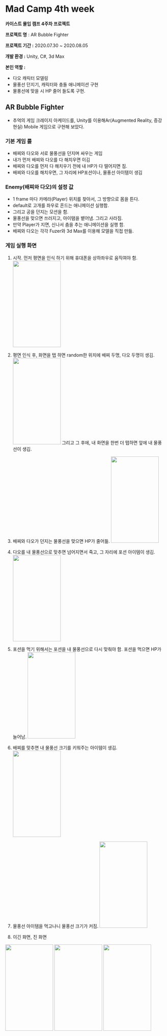 # Mad Camp 4th week

**카이스트 몰입 캠프 4주차 프로젝트**  

**프로젝트 명** : AR Bubble Fighter

**프로젝트 기간 :** 2020.07.30 ~ 2020.08.05

**개발 환경 :** Unity, C#, 3d Max

**본인 역할 :** 

- 다오 캐릭터 모델링
- 물풍선 던지기, 캐릭터와 충돌 애니메이션 구현
- 물풍선에 맞을 시 HP 줄어 들도록 구현.



## AR Bubble Fighter

- 추억의 게임 크레이지 아케이드를, Unity를 이용해Ar(Augmented Reality, 증강현실) Mobile 게임으로 구현해 보았다.

### 기본 게임 룰

- 배찌와 다오와 서로 물풍선을 던지며 싸우는 게임
- 내가 먼저 배찌와 다오를 다 해치우면 이김
- 배찌와 다오를 먼저 다 해치우기 전에 내 HP가 다 떨어지면 짐.
- 배찌와 다오를 해치우면, 그 자리에 HP포션이나, 물풍선 아이템이 생김

### Enemy(배찌와 다오)의 설정 값

- 1 frame 마다 카메라(Player) 위치를 찾아서, 그 방향으로 몸을 튼다.
- default로 고개를 좌우로 흔드는 애니메이션 실행함.
- 그리고 공을 던지는 모션을 함.
- 물풍선을 맞으면 쓰러지고, 아이탬을 뱉어냄. 그리고 사라짐.
- 만약 Player가 지면, 신나서 춤을 추는 애니메이션을 실행 함.
- 배찌와 다오는 각각 Fuzer와 3d Max를 이용해 모델을 직접 만듦.

### 게임 실행 화면

1. 시작. 먼저 평면을 인식 하기 위해 휴대폰을 상하좌우로 움직여야 함.  
   <img src="https://user-images.githubusercontent.com/5088280/91379602-07950d00-e85e-11ea-8bd3-7937b1f220db.jpeg" width="150" height="270">  

2. 평면 인식 후, 화면을 탭 하면 random한 위치에 배찌 두명, 다오 두명이 생김.
   <img src="https://user-images.githubusercontent.com/5088280/91379610-0a8ffd80-e85e-11ea-888d-1efa2609e43e.jpeg" width="150" height="270">
   그리고 그 후에, 내 화면을 한번 더 탭하면 앞에 내 물풍선이 생김.  

3. 배찌와 다오가 던지는 물풍선을 맞으면 HP가 줄어듦.
   <img src="https://user-images.githubusercontent.com/5088280/91379618-0c59c100-e85e-11ea-8ade-76f0142ff8f1.jpeg" width="150" height="270">  

4. 다오를 내 물풍선으로 맞추면 넘어지면서 죽고, 그 자리에 포션 아이템이 생김.
   <img src="https://user-images.githubusercontent.com/5088280/91379627-1085de80-e85e-11ea-8906-4f2291c8579b.jpeg" width="150" height="270">  

5. 포션을 먹기 위해서는 포션을 내 물풍선으로 다시 맞춰야 함. 포션을 먹으면 HP가 늘어남.
   <img src="https://user-images.githubusercontent.com/5088280/91379630-124fa200-e85e-11ea-805e-5623ca8eed3f.jpeg" width="150" height="270">  

6. 배찌를 맞추면 내 물풍선 크기를 키워주는 아이템이 생김.
   <img src="https://user-images.githubusercontent.com/5088280/91379632-14196580-e85e-11ea-9815-3b9be2be319e.jpeg" width="150" height="270">  

7. 물풍선 아이템을 먹고나니 물풍선 크기가 커짐.
   <img src="https://user-images.githubusercontent.com/5088280/91379633-154a9280-e85e-11ea-9b98-17e9bd76239e.jpeg" width="150" height="270">  

8. 이긴 화면, 진 화면

<img src="https://user-images.githubusercontent.com/5088280/91382893-bdb02500-e865-11ea-8fcb-a8f066418948.jpeg" width="150" height="270"> <img src="https://user-images.githubusercontent.com/5088280/91382884-b9840780-e865-11ea-9a17-ed2a6bb411b1.jpeg" width="150" height="270"> <img src="https://user-images.githubusercontent.com/5088280/91382890-bb4dcb00-e865-11ea-958d-5e32275cd0d3.jpeg" width="150" height="270">  
